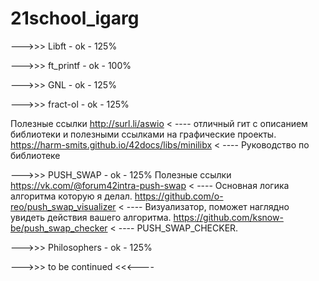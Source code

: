 # 21school_igarg
--->>> Libft - ok - 125%

--->>> ft_printf - ok - 100%

--->>> GNL - ok - 125%

--->>> fract-ol - ok - 125%

Полезные ссылки 
http://surl.li/aswio < ----  отличный гит с описанием библиотеки и полезными ссылками на графические проекты.
https://harm-smits.github.io/42docs/libs/minilibx < ----  Руководство по библиотеке

--->>> PUSH_SWAP - ok - 125%
Полезные ссылки 
https://vk.com/@forum42intra-push-swap    < ----  Основная логика алгоритма которую я делал.
https://github.com/o-reo/push_swap_visualizer  < ---- Визуализатор, поможет наглядно увидеть действия вашего алгоритма.
https://github.com/ksnow-be/push_swap_checker < ---- PUSH_SWAP_CHECKER.

--->>> Philosophers - ok - 125%

--->>> to be continued <<<----
